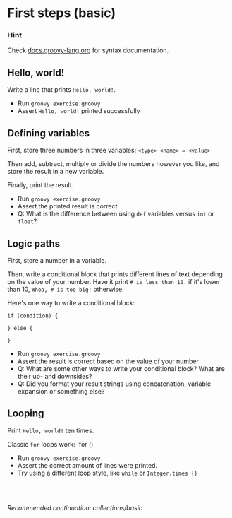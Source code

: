 # First steps (basic)

### Hint

Check [docs.groovy-lang.org](http://docs.groovy-lang.org/latest/html/documentation/index.html#_syntax) for syntax documentation.

## Hello, world!

Write a line that prints `Hello, world!`.

- Run `groovy exercise.groovy`
- Assert `Hello, world!` printed successfully

## Defining variables

First, store three numbers in three variables: `<type> <name> = <value>`

Then add, subtract, multiply or divide the numbers however you like, and store the result in a new variable.

Finally, print the result.

- Run `groovy exercise.groovy`
- Assert the printed result is correct
- Q: What is the difference between using `def` variables versus `int` or `float`?

## Logic paths

First, store a number in a variable.

Then, write a conditional block that prints different lines of text depending on the value of your number. 
Have it print `# is less than 10.` if it's lower than 10, `Whoa, # is too big!` otherwise.

Here's one way to write a conditional block:

```
if (condition) {

} else {

}
```

- Run `groovy exercise.groovy`
- Assert the result is correct based on the value of your number
- Q: What are some other ways to write your conditional block? What are their up- and downsides?
- Q: Did you format your result strings using concatenation, variable expansion or something else?

## Looping

Print `Hello, world!` ten times.

Classic `for` loops work: `for ()

- Run `groovy exercise.groovy`
- Assert the correct amount of lines were printed.
- Try using a different loop style, like `while` or `Integer.times {}`

<br>
<br>

_Recommended continuation: *collections/basic*_
